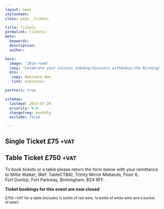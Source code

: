 ```yaml
---
layout: news
stylesheet:
class: page__tickets

title: Tickets
permalink: tickets/
meta:
  keywords:
  description:
  author:

hero:
  image: "2014-room"
  copy: "Celebrate your success in&nbsp;business with&nbsp;the Birmingham&nbsp;Post"
  btn:
   copy: Nominate Now
   link: nominate/

partners: true

sitemap:
  lastmod: 2015-07-20
  priority: 0.8
  changefreq: monthly
  exclude: false

---
```


## Single Ticket £75 <small>+VAT</small>

## Table Ticket £750 <small>+VAT</small>

To book tickets or a table please return the form below with your remittance to Millie&nbsp;Walker, (Ref: TableCTBA), Trinity&nbsp;Mirror&nbsp;Midlands, Floor&nbsp;6, Fort&nbsp;Dunlop, Fort&nbsp;Parkway, Birmingham, B24&nbsp;9FF.

**Ticket bookings for this event are now closed**

<small>£750 +VAT for a table (includes 1x bottle of red wine, 1x bottle of white wine and a bucket of beer).</small>
